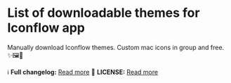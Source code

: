 # List of downloadable themes for Iconflow app

Manually download Iconflow themes.
Custom mac icons in group and free. ✨🖼🍎

ℹ️ **Full changelog:** [Read more](https://github.com/pigeonposse/iconflow-themes/blob/main/CHANGELOG.md)
📜 **LICENSE:** [Read more](https://github.com/pigeonposse/iconflow-themes/blob/main/LICENSE)
